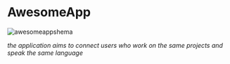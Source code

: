 # AwesomeApp

![awesomeappshema](https://user-images.githubusercontent.com/33101796/38749708-e23c8ecc-3f52-11e8-8ce8-00bfe3de357b.png)

*the application aims to connect users who work on the same projects and speak the same language*
